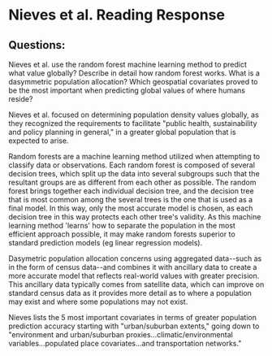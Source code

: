 # Nieves et al. Reading Response

## Questions:

Nieves et al. use the random forest machine learning method to predict what value globally?  Describe in detail how random forest works.  What is a dasymmetric population allocation? Which geospatial covariates proved to be the most important when predicting global values of where humans reside? 

Nieves et al. focused on determining population density values globally, as they recognized the requirements to facilitate "public
health, sustainability and policy planning in general," in a greater global population that is expected to arise. 

Random forests are a machine learning method utilized when attempting to classify data or observations. Each random forest is composed of several decision trees, which split up the data into several subgroups such that the resultant groups are as different from each other as possible. The random forest brings together each individual decision tree, and the decision tree that is most common among the several trees is the one that is used as a final model. In this way, only the most accurate model is chosen, as each decision tree in this way protects each other tree's validity. As this machine learning method 'learns' how to separate the population in the most efficient approach possible, it may make random forests superior to standard prediction models (eg linear regression models). 

Dasymetric population allocation concerns using aggregated data--such as in the form of census data--and combines it with ancillary data to create a more accurate model that reflects real-world values with greater precision. This ancillary data typically comes from satellite data, which can improve on standard census data as it provides more detail as to where a population may exist and where some populations may not exist. 

Nieves lists the 5 most important covariates in terms of greater population prediction accuracy starting with "urban/suburban extents," going down to "environment and urban/suburban proxies...climatic/environmental variables...populated place covariates...and transportation networks."














